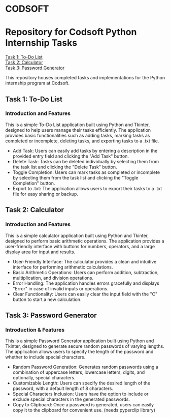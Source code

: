 # CODSOFT
# Repository for Codsoft Python Internship Tasks #

[Task 1: To-Do List](#task-1-to-do-list)  
[Task 2: Calculator](#task-2-calculator)  
[Task 3: Password Generator](#task-3-password-generator)  

This repository houses completed tasks and implementations for the Python internship program at Codsoft.  

## Task 1: To-Do List
### Introduction and Features
This is a simple To-Do List application built using Python and Tkinter, designed to help users manage their tasks efficiently. The application provides basic functionalities such as adding tasks, marking tasks as completed or incomplete, deleting tasks, and exporting tasks to a .txt file.

- Add Task: Users can easily add tasks by entering a description in the provided entry field and clicking the "Add Task" button.
- Delete Task: Tasks can be deleted individually by selecting them from the task list and clicking the "Delete Task" button.
- Toggle Completion: Users can mark tasks as completed or incomplete by selecting them from the task list and clicking the "Toggle Completion" button.
- Export to .txt: The application allows users to export their tasks to a .txt file for easy sharing or backup.

## Task 2: Calculator
### Introduction and Features
This is a simple calculator application built using Python and Tkinter, designed to perform basic arithmetic operations. The application provides a user-friendly interface with buttons for numbers, operators, and a large display area for input and results.

- User-Friendly Interface: The calculator provides a clean and intuitive interface for performing arithmetic calculations.
- Basic Arithmetic Operations: Users can perform addition, subtraction, multiplication, and division operations.
- Error Handling: The application handles errors gracefully and displays "Error" in case of invalid inputs or operations.
- Clear Functionality: Users can easily clear the input field with the "C" button to start a new calculation.

## Task 3: Password Generator
### Introduction & Features
This is a simple Password Generator application built using Python and Tkinter, designed to generate secure random passwords of varying lengths. The application allows users to specify the length of the password and whether to include special characters.

- Random Password Generation: Generates random passwords using a combination of uppercase letters, lowercase letters, digits, and optionally, special characters.
- Customizable Length: Users can specify the desired length of the password, with a default length of 8 characters.
- Special Characters Inclusion: Users have the option to include or exclude special characters in the generated passwords.
- Copy to Clipboard: Once a password is generated, users can easily copy it to the clipboard for convenient use. (needs pyperclip library)
